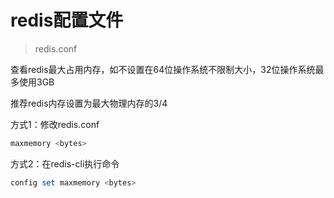 # redis配置文件

> redis.conf

查看redis最大占用内存，如不设置在64位操作系统不限制大小，32位操作系统最多使用3GB

推荐redis内存设置为最大物理内存的3/4

方式1：修改redis.conf

```powershell
maxmemory <bytes>
```

方式2：在redis-cli执行命令

```powershell
config set maxmemory <bytes>
```